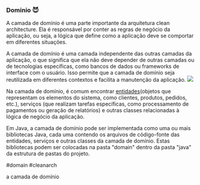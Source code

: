 ### Dominio 😈

A camada de domínio é uma parte importante da arquitetura clean architecture. Ela é responsável por conter as regras de negócio da aplicação, ou seja, a lógica que define como a aplicação deve se comportar em diferentes situações.

A camada de domínio é uma camada independente das outras camadas da aplicação, o que significa que ela não deve depender de outras camadas ou de tecnologias específicas, como bancos de dados ou frameworks de interface com o usuário. Isso permite que a camada de domínio seja reutilizada em diferentes contextos e facilita a manutenção da aplicação.
![](https://2.bp.blogspot.com/-M5pFEK-jqOM/VvuqEyHR5BI/AAAAAAAAHlg/OwKnmVPhz7g3kxae_voav4D-85wS1Ty9Q/s1600/788.JPG)

Na camada de domínio, é comum encontrar [entidades](obsidian://open?vault=redsidian&file=cleanArch%2F2.0-%20Entidade%20X%20Modelos)(objetos que representam os elementos do sistema, como clientes, produtos, pedidos, etc.), serviços (que realizam tarefas específicas, como processamento de pagamentos ou geração de relatórios) e outras classes relacionadas à lógica de negócio da aplicação.

Em Java, a camada de domínio pode ser implementada como uma ou mais bibliotecas Java, cada uma contendo os arquivos de código-fonte das entidades, serviços e outras classes da camada de domínio. Estas bibliotecas podem ser colocadas na pasta "domain" dentro da pasta "java" da estrutura de pastas do projeto.

#domain #cleanarch

a camada de domínio